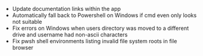 - Update documentation links within the app
- Automatically fall back to Powershell on Windows if cmd even only looks not suitable
- Fix errors on Windows when users directory was moved to a different drive and username had non-ascii characters
- Fix pwsh shell environments listing invalid file system roots in file browser

